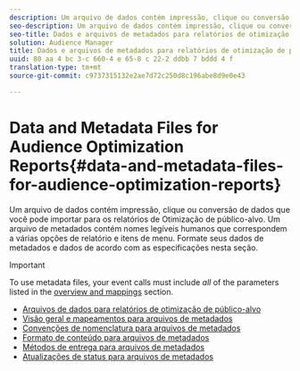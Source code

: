 ```yaml
---
description: Um arquivo de dados contém impressão, clique ou conversão de dados que você pode importar para os relatórios de Otimização de público-alvo. Um arquivo de metadados contém nomes legíveis humanos que correspondem a várias opções de relatório e itens de menu. Formate seus dados de metadados e dados de acordo com as especificações nesta seção.
seo-description: Um arquivo de dados contém impressão, clique ou conversão de dados que você pode importar para os relatórios de Otimização de público-alvo. Um arquivo de metadados contém nomes legíveis humanos que correspondem a várias opções de relatório e itens de menu. Formate seus dados de metadados e dados de acordo com as especificações nesta seção.
seo-title: Dados e arquivos de metadados para relatórios de otimização de público-alvo
solution: Audience Manager
title: Dados e arquivos de metadados para relatórios de otimização de público-alvo
uuid: 80 aa 4 bc 3-c 660-4 e 65-8 c 22-2 ddbb 7 bddd 4 f
translation-type: tm+mt
source-git-commit: c9737315132e2ae7d72c250d8c196abe8d9e0e43

---
```



# Data and Metadata Files for Audience Optimization Reports{#data-and-metadata-files-for-audience-optimization-reports}

Um arquivo de dados contém impressão, clique ou conversão de dados que você pode importar para os relatórios de Otimização de público-alvo. Um arquivo de metadados contém nomes legíveis humanos que correspondem a várias opções de relatório e itens de menu. Formate seus dados de metadados e dados de acordo com as especificações nesta seção.

>[!IMPORTANT]
>
>To use metadata files, your event calls must include *all* of the parameters listed in the [overview and mappings](../../../reporting/audience-optimization-reports/metadata-files-intro/metadata-file-overview.md) section.

* [Arquivos de dados para relatórios de otimização de público-alvo](/help/using/reporting/audience-optimization-reports/metadata-files-intro/datafiles-intro.md)
* [Visão geral e mapeamentos para arquivos de metadados](/help/using/reporting/audience-optimization-reports/metadata-files-intro/metadata-file-overview.md)
* [Convenções de nomenclatura para arquivos de metadados](/help/using/reporting/audience-optimization-reports/metadata-files-intro/metadata-file-names.md)
* [Formato de conteúdo para arquivos de metadados](/help/using/reporting/audience-optimization-reports/metadata-files-intro/metadata-file-contents.md)
* [Métodos de entrega para arquivos de metadados](/help/using/reporting/audience-optimization-reports/metadata-files-intro/metadata-delivery-methods.md)
* [Atualizações de status para arquivos de metadados](/help/using/reporting/audience-optimization-reports/metadata-files-intro/metadata-update-status.md)




